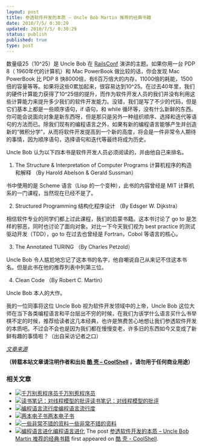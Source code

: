```yaml
---
layout: post
title: 参透软件开发的本质 – Uncle Bob Martin 推荐的经典书籍
date: 2010/7/5/ 0:30:29
updated: 2010/7/5/ 0:30:29
status: publish
published: true
type: post
---
```


数量级25（10^25）是 Uncle Bob 在 [RailsConf](http://en.oreilly.com/rails2010) 演讲的主题。如果你用一台 PDP 8（ 1960年代的计算机）和 Mac PowerBook 做比较的话，你会发现 Mac PowerBook 比 PDP 8 快8000倍，有6百万倍大的内存，11000倍的耗能，1500倍的容量等等。如果将这些0累加起来，很容易达到10^25。在过去40年里，我们的硬件计算能力获得了10^25倍的提升，而作为软件开发人员的我们并没有利用这些计算能力来提升多少我们的软件开发能力。没错，我们是写了不少的代码，但是它们基本上都是一些顺序语句，if 语句，和 while 循环等，没有什么新鲜的东西。你可能会说面向对象是新东西呀，但是那只是另外一种组织顺序、选择和迭代等语句的方法而已。除我们现有的编程语言之外，如果有新的编程语言能够产生并创造新的“微积分学”，从而将软件开发提高到一个新的高度，将会是一件非常令人期待的事情，因为顺序语句，选择语句和迭代等最终将成为历史。


Uncle Bob 认为以下四本书是软件开发人员必须阅读的，并由他自己来排名。


1. The Structure & Interpretation of Computer Programs 计算机程序的构造和解释 （By Harold Abelson & Gerald Sussman）


书中使用的是 Scheme 语言（Lisp 的一个变种），此书的内容曾经是 MIT 计算机系的一门课程，当然现在已经不是了。


2. Structured Programming 结构化程序设计 （By Edsger W. Dijkstra）


相信软件专业的同学们都上过此课程，我们的启蒙书籍。这本书讨论了 go to 是怎样的邪恶，同时也讨论了面向对象。对比一下今天我们视为 best practice 的测试驱动开发（TDD），go to 在过去也曾经是 Fortran，Cobol 等语言的核心。


3. The Annotated TURING （By Charles Petzold）


Uncle Bob 令人尴尬地忘记了这本书的名字，他自嘲说自己从来记不住这本书名。但是此书在他的推荐列表中列第三位。


4. Clean Code （By Robert C. Martin）


Uncle Bob 本人的大作。


我的一位同事将这位 Uncle Bob 视为软件开发领域中的上帝，Uncle Bob 这位大师在当下各类编程语言和平台层出不穷的时候，在我们为该学什么语言买什么书举棋不定的时候，推荐给读者这几本经典，也许是煞费苦心地想让我们参透软件开发的本质吧。不过会不会也是因为我们都在慢慢变老，许多旧的东西如今又变成了新鲜有趣的事情啦？（出自采访记者之口）


[*文章来源*](http://vimeo.com/12957619)



**（转载本站文章请注明作者和出处 [酷 壳 – CoolShell](https://coolshell.cn/) ，请勿用于任何商业用途）**



### 相关文章

* [![千万别惹程序员 ](https://coolshell.cn/wp-content/uploads/2012/02/programming-language-150x150.jpg)](https://coolshell.cn/articles/6639.html)[千万别惹程序员](https://coolshell.cn/articles/6639.html)
* [![读书笔记：对线程模型的批评](https://coolshell.cn/wp-content/plugins/wordpress-23-related-posts-plugin/static/thumbs/14.jpg)](https://coolshell.cn/articles/4626.html)[读书笔记：对线程模型的批评](https://coolshell.cn/articles/4626.html)
* [![编程语言流行度](https://coolshell.cn/wp-content/uploads/2010/12/rank_scatter1-150x150.png)](https://coolshell.cn/articles/3385.html)[编程语言流行度](https://coolshell.cn/articles/3385.html)
* [![两本电子书](https://coolshell.cn/wp-content/uploads/2010/11/Learn-Python-The-Hard-Way-150x150.jpg)](https://coolshell.cn/articles/3270.html)[两本电子书](https://coolshell.cn/articles/3270.html)
* [![一些非常不错的资料](https://coolshell.cn/wp-content/uploads/2010/10/Intel-Recommended-Books-for-Developers-150x150.jpg)](https://coolshell.cn/articles/3192.html)[一些非常不错的资料](https://coolshell.cn/articles/3192.html)
* [![编程语言进化](https://coolshell.cn/wp-content/uploads/2010/10/language-evolution-150x150.jpg)](https://coolshell.cn/articles/3100.html)[编程语言进化](https://coolshell.cn/articles/3100.html)
The post [参透软件开发的本质 – Uncle Bob Martin 推荐的经典书籍](https://coolshell.cn/articles/2539.html) first appeared on [酷 壳 - CoolShell](https://coolshell.cn).